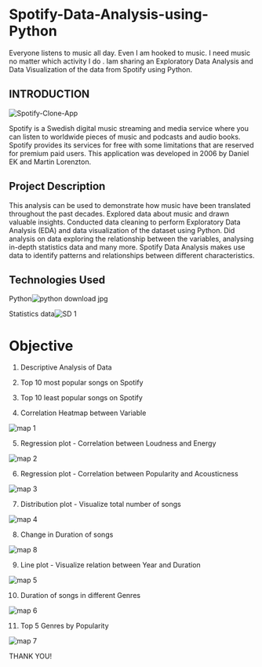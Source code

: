 
# Spotify-Data-Analysis-using-Python

Everyone listens to music all day. Even I am hooked to music. I need music no matter which activity I do .
Iam sharing an Exploratory Data Analysis and Data Visualization of the data from Spotify using Python.

## INTRODUCTION ##

![Spotify-Clone-App](https://github.com/ThanushaSagadevan/Spotify-Data-Analysis-using-Python/assets/147089514/50bd2cea-f1cd-4f41-a00b-6f50c43fdc04)

Spotify is a Swedish digital music streaming and media service where you can listen to worldwide pieces of music and podcasts and audio books. Spotify provides its services for free with some limitations that are reserved for premium paid users. This application was developed in 2006 by Daniel EK and Martin Lorenzton.

## Project Description ## 

This analysis can be used to demonstrate how music have been translated throughout the past decades. Explored data about music and drawn valuable insights. Conducted data cleaning to perform Exploratory Data Analysis (EDA) and data visualization of the dataset using Python. Did analysis on data exploring the relationship between the variables, analysing in-depth statistics data and many more. Spotify Data Analysis makes use data to identify patterns and relationships between different characteristics. 

## Technologies Used ##

Python![python download jpg](https://github.com/ThanushaSagadevan/Spotify-Data-Analysis-using-Python/assets/147089514/b53efd36-ac0a-4389-83d1-df004fcf1c1b)

Statistics data![SD 1](https://github.com/ThanushaSagadevan/Spotify-Data-Analysis-using-Python/assets/147089514/9c85500e-66dc-445d-af1a-3a531b9ee096)
 
# Objective # 

1. Descriptive Analysis of Data

2. Top 10 most popular songs on Spotify 

3. Top 10 least popular songs on Spotify 

4. Correlation Heatmap between Variable 

![map 1](https://github.com/ThanushaSagadevan/Spotify-Data-Analysis-using-Python/assets/147089514/dc5538a3-dbe0-4cdb-a188-f822043dd1e1)

5. Regression plot - Correlation between Loudness and Energy

![map 2](https://github.com/ThanushaSagadevan/Spotify-Data-Analysis-using-Python/assets/147089514/c9d45fa9-5ede-446f-8aa0-556452f3ec73)

6. Regression plot - Correlation between Popularity and Acousticness 

![map 3](https://github.com/ThanushaSagadevan/Spotify-Data-Analysis-using-Python/assets/147089514/941d3b49-9f7d-447a-9566-5dd26b42d02e)

7. Distribution plot - Visualize total number of songs

![map 4](https://github.com/ThanushaSagadevan/Spotify-Data-Analysis-using-Python/assets/147089514/a1c44594-6fba-4948-ae80-270070cd2ff6)

8. Change in Duration of songs

![map 8](https://github.com/ThanushaSagadevan/Spotify-Data-Analysis-using-Python/assets/147089514/72744891-3671-4732-bf51-9758b767413b)
 
9. Line plot - Visualize relation between Year and Duration

![map 5](https://github.com/ThanushaSagadevan/Spotify-Data-Analysis-using-Python/assets/147089514/95f2cad9-6e67-4c4e-b64d-41b574487158)

10. Duration of songs in different Genres

![map 6](https://github.com/ThanushaSagadevan/Spotify-Data-Analysis-using-Python/assets/147089514/b43d0f5e-b899-461e-b5e8-7bbd855a9836)

11. Top 5 Genres by Popularity

![map 7](https://github.com/ThanushaSagadevan/Spotify-Data-Analysis-using-Python/assets/147089514/81bf682f-8819-4be5-bf97-f52f344840c8)

  THANK YOU!
